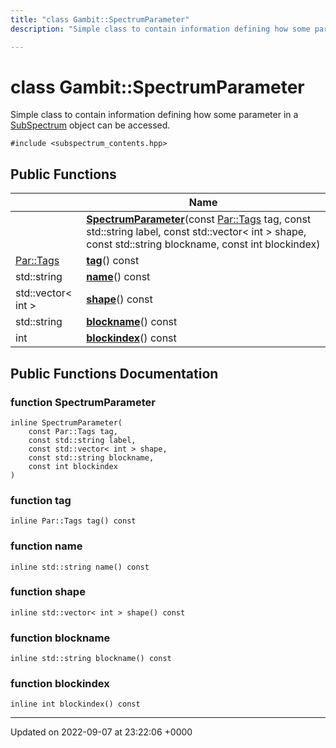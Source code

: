 ```yaml
---
title: "class Gambit::SpectrumParameter"
description: "Simple class to contain information defining how some parameter in a [SubSpectrum]() object can be accessed. "

---
```


# class Gambit::SpectrumParameter



Simple class to contain information defining how some parameter in a [SubSpectrum]() object can be accessed. 


`#include <subspectrum_contents.hpp>`

## Public Functions

|                | Name           |
| -------------- | -------------- |
| | **[SpectrumParameter](/documentation/code/classes/classgambit_1_1spectrumparameter/#function-spectrumparameter)**(const [Par::Tags](/documentation/code/namespaces/namespacegambit_1_1par/#enum-tags) tag, const std::string label, const std::vector< int > shape, const std::string blockname, const int blockindex) |
| [Par::Tags](/documentation/code/namespaces/namespacegambit_1_1par/#enum-tags) | **[tag](/documentation/code/classes/classgambit_1_1spectrumparameter/#function-tag)**() const |
| std::string | **[name](/documentation/code/classes/classgambit_1_1spectrumparameter/#function-name)**() const |
| std::vector< int > | **[shape](/documentation/code/classes/classgambit_1_1spectrumparameter/#function-shape)**() const |
| std::string | **[blockname](/documentation/code/classes/classgambit_1_1spectrumparameter/#function-blockname)**() const |
| int | **[blockindex](/documentation/code/classes/classgambit_1_1spectrumparameter/#function-blockindex)**() const |

## Public Functions Documentation

### function SpectrumParameter

```
inline SpectrumParameter(
    const Par::Tags tag,
    const std::string label,
    const std::vector< int > shape,
    const std::string blockname,
    const int blockindex
)
```


### function tag

```
inline Par::Tags tag() const
```


### function name

```
inline std::string name() const
```


### function shape

```
inline std::vector< int > shape() const
```


### function blockname

```
inline std::string blockname() const
```


### function blockindex

```
inline int blockindex() const
```


-------------------------------

Updated on 2022-09-07 at 23:22:06 +0000